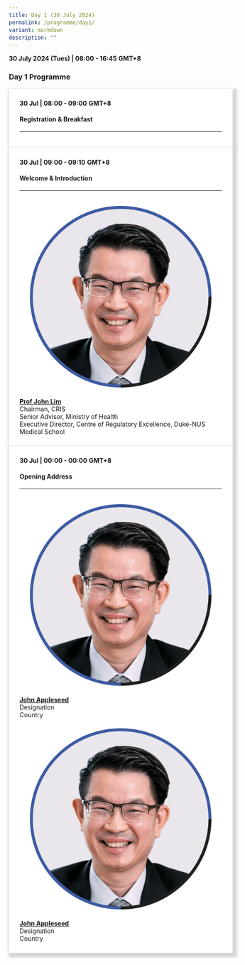 ```yaml
---
title: Day 1 (30 July 2024)
permalink: /programme/day1/
variant: markdown
description: ""
---
```

<div>
    <b>30 July 2024 (Tues) | 08:00 - 16:45</b>&nbsp;<b>GMT+8</b>
    <h3>Day 1 Programme</h3>
  </div>
  <section>
	    <div class="bp-container is-fluid">
      <div class="row">
        <div class="col is-full">
            <div class="row">
              <div class="col is-12">
                <div class="border bg-light h-100 position-relative">
                  <div class="p-4">
                    <div class="programme-time">
                      <b>30 Jul | 08:00 - 09:00</b>&nbsp;<b>GMT+8</b>
                    </div>
                    <h4 class="programme-title">Registration &amp; Breakfast</h4>
                    <hr class="my-3 border-primary">
                        </div>
                      </div>
                    </div>
                  </div>
                </div>
              </div>
            </div>
    <div class="bp-container is-fluid">
      <div class="row">
        <div class="col is-full">
            <div class="row">
              <div class="col is-12">
                <div class="border bg-light h-100 position-relative">
                  <div class="p-4">
                    <div class="programme-time">
                      <b>30 Jul | 09:00 - 09:10</b>&nbsp;<b>GMT+8</b>
                    </div>
                    <h4 class="programme-title">Welcome &amp; Introduction</h4>
                    <hr class="my-3 border-primary">
                    <div class="speakers px-2">
                      <div class="row">
                        <div class="col is-6 prog-speaker">
                          <div class="row">
                            <div class="col is-4">
                              <img alt="john lim" src="/images/Speakers_John_Lim.png" class="speaker-image mb-4">
                            </div>
                            <div class="col is-12">
                              <div class="speaker-name text-ellipsis">
                                <a rel="noopener" class="speaker-name text-ellipsis" href="#"><b>Prof John Lim</b></a>
                              </div>
                              <div class="text-ellipsis speaker-position">Chairman, CRIS</div>
                              <div class="text-ellipsis speaker-company">Senior Advisor, Ministry of Health</div>  
															<div class="text-ellipsis speaker-company">Executive Director, Centre of Regulatory Excellence, Duke-NUS Medical School</div>
															</div>
                              </div>
                            </div>
                          </div>
                        </div>
                      </div>
                    </div>
                  </div>
                </div>
              </div>
            </div>
            <div class="row">
              <div class="col is-12">
                <div class="border bg-light h-100 position-relative">
                  <div class="p-4">
                    <div class="programme-time">
                      <b>30 Jul | 00:00 - 00:00</b>&nbsp;<b>GMT+8</b>
                    </div>
                    <h4 class="programme-title">Opening Address</h4>
                    <hr class="my-3 border-primary">
                    <div class="speakers px-2">
                      <div class="row">
                        <div class="col is-6 prog-speaker">
                          <div class="row">
                            <div class="col is-4">
                              <img alt="john Appleseed" src="/images/Speakers_John_Lim.png" class="speaker-image mb-4">
                            </div>
                            <div class="col is-8">
                              <div class="speaker-name text-ellipsis">
                                <a rel="noopener" class="speaker-name text-ellipsis" href="#"><b>John Appleseed</b></a>
                              </div>
                              <div class="text-ellipsis speaker-position">
                                Designation
                              </div>
                              <div class="text-ellipsis speaker-company">
                                Country
                              </div>
                            </div>
                          </div>
                        </div>
                        <div class="col is-6 prog-speaker">
                          <div class="row">
                            <div class="col is-4">
                              <img alt="john Appleseed" src="/images/Speakers_John_Lim.png" class="speaker-image mb-4">
                            </div>
                            <div class="col is-8">
                              <div class="speaker-name text-ellipsis">
                                <a rel="noopener" class="speaker-name text-ellipsis" href="#"><b>John Appleseed</b></a>
                              </div>
                              <div class="text-ellipsis speaker-position">
                                Designation
                              </div>
                              <div class="text-ellipsis speaker-company">
                                Country
                              </div>
                            </div>
                          </div>
                        </div>
                      </div>
                    </div>
                  </div>
                </div>
              </div>
            </div>
        </div>
      
    
  </section>
  
  <style type="text/css">
    hr.my-3 {
      margin-top: 0.75rem;
      margin-bottom: 0.75rem;
    }
  
    .is-left {
      text-align: left;
    }
    .content h4 {
      font-weight: 500;
      color: #337b9a !important;
      margin-top: 1rem;
    }
    .bg-light {
      background-color: #fff !important;
      box-shadow: 5px 5px 5px 5px rgb(215 215 215),
        -5px 0 6px -4px rgb(215 215 215);
    }
    .p-4 {
      padding: 1.5rem !important;
    }
    .content a {
      text-decoration: none;
    }
    .content h3 {
      margin-top: 1rem;
    }
	.bp-container.is-fluid {
	margin-left: 0px;
	margin-right: 0px;
	}
  </style>